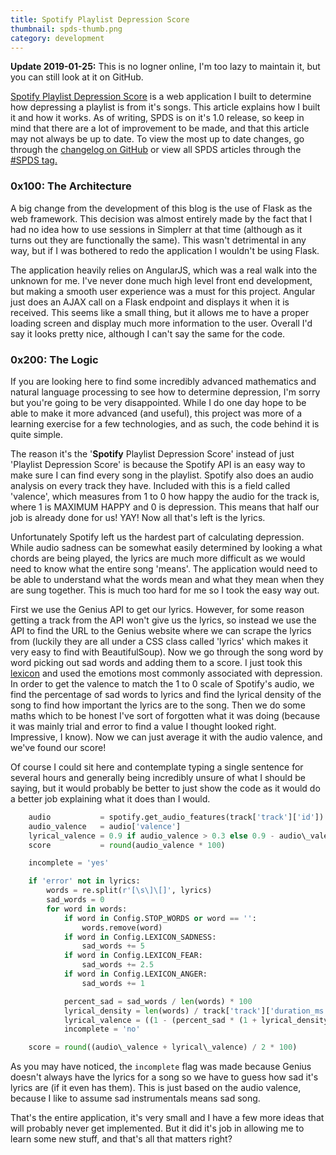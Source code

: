 ```yaml
---
title: Spotify Playlist Depression Score
thumbnail: spds-thumb.png
category: development
---
```


**Update 2019-01-25:** This is no logner online, I'm too lazy to maintain it, but you can still look at it on GitHub.

[Spotify Playlist Depression Score](https://playlistdepressionscore.com) is a web application I built to determine how depressing a playlist is from it's songs. This article explains how I built it and how it works. As of writing, SPDS is on it's 1.0 release, so keep in mind that there are a lot of improvement to be made, and that this article may not always be up to date. To view the most up to date changes, go through the [changelog on GitHub](https://github.com/beanpuppy/spds/releases) or view all SPDS articles through the [#SPDS tag.](/tag/spds)

### 0x100: The Architecture

A big change from the development of this blog is the use of Flask as the web framework. This decision was almost entirely made by the fact that I had no idea how to use sessions in Simplerr at that time (although as it turns out they are functionally the same). This wasn't detrimental in any way, but if I was bothered to redo the application I wouldn't be using Flask.

The application heavily relies on AngularJS, which was a real walk into the unknown for me. I've never done much high level front end development, but making a smooth user experience was a must for this project. Angular just does an AJAX call on a Flask endpoint and displays it when it is received. This seems like a small thing, but it allows me to have a proper loading screen and display much more information to the user. Overall I'd say it looks pretty nice, although I can't say the same for the code.

### 0x200: The Logic

If you are looking here to find some incredibly advanced mathematics and natural language processing to see how to determine depression, I'm sorry but you're going to be very disappointed. While I do one day hope to be able to make it more advanced (and useful), this project was more of a learning exercise for a few technologies, and as such, the code behind it is quite simple.

The reason it's the '**Spotify** Playlist Depression Score' instead of just 'Playlist Depression Score' is because the Spotify API is an easy way to make sure I can find every song in the playlist. Spotify also does an audio analysis on every track they have. Included with this is a field called 'valence', which measures from 1 to 0 how happy the audio for the track is, where 1 is MAXIMUM HAPPY and 0 is depression. This means that half our job is already done for us! YAY! Now all that's left is the lyrics.

Unfortunately Spotify left us the hardest part of calculating depression. While audio sadness can be somewhat easily determined by looking a what chords are being played, the lyrics are much more difficult as we would need to know what the entire song 'means'. The application would need to be able to understand what the words mean and what they mean when they are sung together. This is much too hard for me so I took the easy way out.

First we use the Genius API to get our lyrics. However, for some reason getting a track from the API won't give us the lyrics, so instead we use the API to find the URL to the Genius website where we can scrape the lyrics from (luckily they are all under a CSS class called 'lyrics' which makes it very easy to find with BeautifulSoup). Now we go through the song word by word picking out sad words and adding them to a score. I just took this [lexicon](https://github.com/motazsaad/emotion-lexicon) and used the emotions most commonly associated with depression. In order to get the valence to match the 1 to 0 scale of Spotify's audio, we find the percentage of sad words to lyrics and find the lyrical density of the song to find how important the lyrics are to the song. Then we do some maths which to be honest I've sort of forgotten what it was doing (because it was mainly trial and error to find a value I thought looked right. Impressive, I know). Now we can just average it with the audio valence, and we've found our score!

Of course I could sit here and contemplate typing a single sentence for several hours and generally being incredibly unsure of what I should be saying, but it would probably be better to just show the code as it would do a better job explaining what it does than I would.

```python
    audio           = spotify.get_audio_features(track['track']['id'])
    audio_valence   = audio['valence']
    lyrical_valence = 0.9 if audio_valence > 0.3 else 0.9 - audio\_valence
    score           = round(audio_valence * 100)

    incomplete = 'yes'

    if 'error' not in lyrics:
        words = re.split(r'[\s\]\[]', lyrics)
        sad_words = 0
        for word in words:
            if word in Config.STOP_WORDS or word == '':
                words.remove(word)
            if word in Config.LEXICON_SADNESS:
                sad_words += 5
            if word in Config.LEXICON_FEAR:
                sad_words += 2.5
            if word in Config.LEXICON_ANGER:
                sad_words += 1

            percent_sad = sad_words / len(words) * 100
            lyrical_density = len(words) / track['track']['duration_ms'] * 1000
            lyrical_valence = ((1 - (percent_sad * (1 + lyrical_density)) + 100) / 100)
            incomplete = 'no'

    score = round((audio\_valence + lyrical\_valence) / 2 * 100)
```

As you may have noticed, the `incomplete` flag was made because Genius doesn't always have the lyrics for a song so we have to guess how sad it's lyrics are (if it even has them). This is just based on the audio valence, because I like to assume sad instrumentals means sad song.

That's the entire application, it's very small and I have a few more ideas that will probably never get implemented. But it did it's job in allowing me to learn some new stuff, and that's all that matters right?
